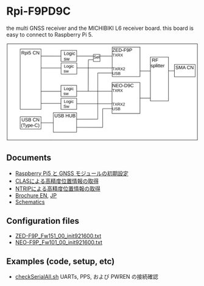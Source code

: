 # Rpi-F9PD9C
the multi GNSS receiver and the MICHIBIKI L6 receiver board. this board is easy to connect to Raspberry Pi 5.


![Rpi-F9PD9C.block.000.png](docs/Rpi-F9PD9C.block.000.png)

## Documents
+ [Raspberry Pi5 と GNSS モジュールの初期設定](docs/README.init.md)
+ [CLASによる高精度位置情報の取得](docs/README.clas.md)
+ [NTRIPによる高精度位置情報の取得](docs/README.ntrip.md)
+ [Brochure EN](docs/Rpi-F9PD9C-1.00.docEn.pdf),    [JP](docs/Rpi-F9PD9C-1.00.docJp.pdf)
+ [Schematics](sch/Rpi-F9PD9C-1.00.sch.pdf)

## Configuration files
+ [ZED-F9P_Fw151_00_init921600.txt](conf/ZED-F9P_Fw151_00_init921600.txt)
+ [NEO-F9P_Fw101_00_init921600.txt](conf/NEO-F9P_Fw101_00_init921600.txt)

## Examples (code, setup, etc)
+ [checkSerialAll.sh](examples/checkSerialAll.sh) UARTs, PPS, および PWREN の接続確認
